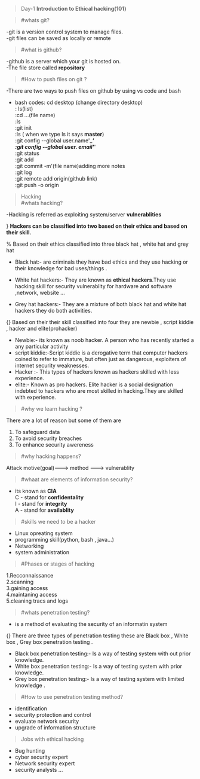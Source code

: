 >Day-1 
**Introduction to Ethical hacking(101)**

>#whats git?<br>

-git is a version control system to manage files.<br>
-git files can be saved as locally or remote<br>
>#what is github?<br>

-github is a server which your git is hosted on.<br>
-The file store called **repository**<br>
>#How to push files on git ?<br>

-There are two ways to push files on github by using vs code and bash 
+ bash codes: cd desktop (change directory desktop)<br>
            : ls(list)<br>
            :cd ...(file name)<br>
            :ls<br>
            :git init<br>
            :ls ( when we type ls it says **master**)<br>
            :git config --global user.name'______'<br>
            :git config --global user. email'_____'<br>
            :git status<br>
            :git add<br>
            :git commit -m'(file name)adding more notes<br>
            :git log<br>
            :git remote add origin(github link)<br>
            :git push -o origin<br>

>Hacking<br> 
#whats hacking?<br>

-Hacking is referred as exploiting system/server **vulnerablities**<br>

} **Hackers can be classified into two based on their ethics and based on their skill.**

% Based on their ethics classified into three black hat , white hat and grey hat 
+ Black hat:-  are criminals they have bad ethics and  they use hacking or their knowledge for bad uses/things .<br>

+ White hat hackers:- They are known as **ethical hackers**.They use hacking skill for security vulnerablity for hardware and software ,network, website ...
+ Grey hat hackers:- They are a mixture of both black hat and white hat hackers they do both activities.

{} Based on their their skill classified into four they are newbie , script kiddie , hacker and elite(prohacker)

+ Newbie:-  its known as noob hacker. A person who has recently started a any particular activity 
+ script kiddie:-Script kiddie is a derogative term that computer hackers coined to refer to immature, but often just as dangerous, exploiters of internet security weaknesses.
+ Hacker :- This types of hackers known as hackers skilled with less experience.
+ elite:- Known as pro hackers. Elite hacker is a social designation indebted to hackers who are most skilled in hacking.They are skilled with experience.
>#why we learn hacking ?

There are a lot of reason but some of them are 
1. To safeguard data 
2. To avoid security breaches
3. To enhance security awereness

>#why hacking happens?

  
   Attack motive(goal)---> method ---> vulnerablity
>#whaat are elements of information security?
 
 + its known as **CIA**<br>
 C - stand for **confidentality<br>**
 I - stand for **integrity<br>**
 A - stand for **availablity**

 >#skills we need to be a hacker

 + Linux opreating system 
 + programming skill(python, bash , java...)<br>
 + Networking 
 + system administration
 >#Phases or stages of hacking 
 
1.Recconnaissance<br>
 2.scanning<br>
 3.gaining access<br>
 4.maintaning access<br>
 5.cleaning tracs and logs

 >#whats penetration testing?

 - is a method of evaluating the security of an informatin system
 
 {} There are three types of penetration testing these are Black box , White box , Grey box penetration testing .

 + Black box penetration testing:- Is a way of testing system with out prior knowledge.
 + White box penetration testing:- Is a way of testing  system with prior knowledge.
 + Grey box penetration testing:- Is a  way of testing system with  limited knowledge .
 
 
 >#How to use penetration testing method?

 + identification<br>
 + security protection  and control<br>
 + evaluate network security<br>
 + upgrade of information structure

 >Jobs with ethical hacking 
 + Bug hunting 
 + cyber security expert
 + Network security expert
 + security analysts ...




 
          




 



